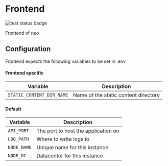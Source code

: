 # Frontend

![test status badge](https://github.com/IamCathal/neo/actions/workflows/buildFrontEnd.yml/badge.svg)

Frontend of neo

## Configuration

Frontend expects the following variables to be set in .env

#### Frontend specific

| Variable     | Description |
| ----------- | ----------- |
| `STATIC_CONTENT_DIR_NAME`      | Name of the static content directory       |



#### Default

| Variable     | Description |
| ----------- | ----------- |
| `API_PORT`      | The port to host the application on       |
| `LOG_PATH`   | Where to write logs to        |
| `NODE_NAME`   | Unique name for this instance      |
| `NODE_DC`   | Datacenter for this instance        |
